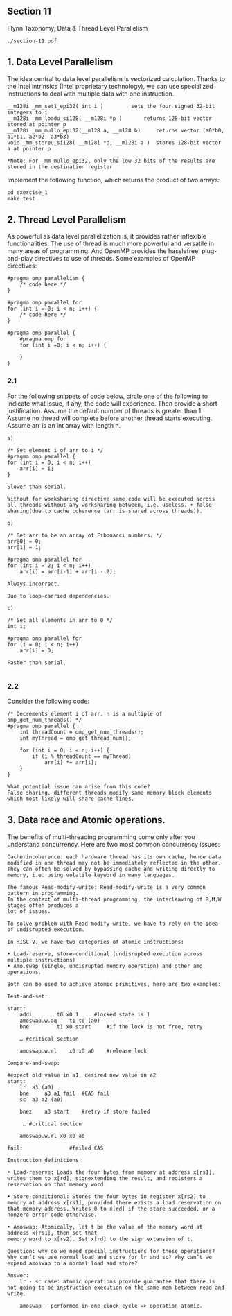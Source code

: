 ## Section 11

Flynn Taxonomy, Data & Thread Level Parallelism

```
./section-11.pdf
```

## 1. Data Level Parallelism

The idea central to data level parallelism is vectorized calculation. Thanks to the Intel intrinsics (Intel
proprietary technology), we can use specialized instructions to deal with multiple data with one
instruction.

```
__m128i _mm_set1_epi32( int i ) 		sets the four signed 32-bit integers to i
__m128i _mm_loadu_si128( __m128i *p ) 		returns 128-bit vector stored at pointer p
__m128i _mm_mullo_epi32(__m128 a, __m128 b) 	returns vector (a0*b0, a1*b1, a2*b2, a3*b3)
void _mm_storeu_si128( __m128i *p, __m128i a ) 	stores 128-bit vector a at pointer p

*Note: For _mm_mullo_epi32, only the low 32 bits of the results are stored in the destination register
```

Implement the following function, which returns the product of two arrays:

```
cd exercise_1
make test
```

## 2. Thread Level Parallelism

As powerful as data level parallelization is, it provides rather inflexible functionalities. The use of thread
is much more powerful and versatile in many areas of programming. And OpenMP provides the hasslefree,
plug-and-play directives to use of threads. Some examples of OpenMP directives:

```
#pragma omp parallelism {
	/* code here */
}

#pragma omp parallel for
for (int i = 0; i < n; i++) {
	/* code here */
}

#pragma omp parallel {
	#pragma omp for
	for (int i =0; i < n; i++) {

	}
}
```
### 2.1

For the following snippets of code below, circle one of the following to indicate what issue, if any, the
code will experience. Then provide a short justification. Assume the default number of threads is greater
than 1. Assume no thread will complete before another thread starts executing. Assume arr is an int
array with length n.

```
a)

/* Set element i of arr to i */
#pragma omp parallel {
for (int i = 0; i < n; i++)
	arr[i] = i;
}

Slower than serial.

Without for worksharing directive same code will be executed across all threads without any worksharing between, i.e. useless. + false sharing(due to cache coherence (arr is shared across threads)).

b)

/* Set arr to be an array of Fibonacci numbers. */
arr[0] = 0;
arr[1] = 1;

#pragma omp parallel for
for (int i = 2; i < n; i++)
	arr[i] = arr[i-1] + arr[i - 2];

Always incorrect.

Due to loop-carried dependencies.

c)

/* Set all elements in arr to 0 */
int i;

#pragma omp parallel for
for (i = 0; i < n; i++)
	arr[i] = 0;

Faster than serial.


```

### 2.2

Consider the following code:

```
/* Decrements element i of arr. n is a multiple of omp_get_num_threads() */
#pragma omp parallel {
	int threadCount = omp_get_num_threads();
	int myThread = omp_get_thread_num();

	for (int i = 0; i < n; i++) {
		if (i % threadCount == myThread)
			arr[i] *= arr[i];
	}
}

What potential issue can arise from this code?
False sharing, different threads modify same memory block elements which most likely will share cache lines.
```

## 3. Data race and Atomic operations.

The benefits of multi-threading programming come only after you understand concurrency. Here are two
most common concurrency issues:
```
Cache-incoherence: each hardware thread has its own cache, hence data modified in one thread may not be immediately reflected in the other.
They can often be solved by bypassing cache and writing directly to memory, i.e. using volatile keyword in many languages.

The famous Read-modify-write: Read-modify-write is a very common pattern in programming.
In the context of multi-thread programming, the interleaving of R,M,W stages often produces a
lot of issues.

To solve problem with Read-modify-write, we have to rely on the idea of undisrupted execution.

In RISC-V, we have two categories of atomic instructions:

• Load-reserve, store-conditional (undisrupted execution across multiple instructions)
• Amo.swap (single, undisrupted memory operation) and other amo operations.

Both can be used to achieve atomic primitives, here are two examples:

Test-and-set:

start:
	addi 		t0 x0 1 	#locked state is 1
	amoswap.w.aq 	t1 t0 (a0)
	bne 		t1 x0 start 	#if the lock is not free, retry

	… #critical section

	amoswap.w.rl 	x0 x0 a0	#release lock

Compare-and-swap:

#expect old value in a1, desired new value in a2
start:
	lr 	a3 (a0)
	bne 	a3 a1 fail 	#CAS fail
	sc 	a3 a2 (a0)

 	bnez 	a3 start 	#retry if store failed

	 … #critical section

 	amoswap.w.rl x0 x0 a0

fail: 				#failed CAS

Instruction definitions:

• Load-reserve: Loads the four bytes from memory at address x[rs1], writes them to x[rd], signextending the result, and registers a reservation on that memory word.

• Store-conditional: Stores the four bytes in register x[rs2] to memory at address x[rs1], provided there exists a load reservation on that memory address. Writes 0 to x[rd] if the store succeeded, or a nonzero error code otherwise.

• Amoswap: Atomically, let t be the value of the memory word at address x[rs1], then set that
memory word to x[rs2]. Set x[rd] to the sign extension of t.

Question: why do we need special instructions for these operations? Why can’t we use normal load and store for lr and sc? Why can’t we expand amoswap to a normal load and store?

Answer:
	lr - sc case: atomic operations provide guarantee that there is not going to be instruction execution on the same mem between read and write.

	amoswap - performed in one clock cycle => operation atomic.

```
